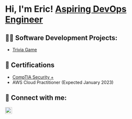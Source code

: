 <h1>Hi, I'm Eric! <a href="https://www.linkedin.com/in/ericthomas98/">Aspiring DevOps Engineer</a></h1>

<h2>👨‍💻 Software Development Projects:</h2>

- [Trivia Game](https://github.com/ericthomas98/Undergraduate-Coursework/tree/main/Java/TriviaGame)

<h2>📃 Certifications</h2>

- [CompTIA Security +](https://github.com/ericthomas98/Samohtsu/blob/main/Security%2B%20Card%20.pdf) 
- AWS Cloud Practitioner (Expected January 2023)
<h2> 🤳 Connect with me:</h2>

[<img align="left" alt="EricThomas | LinkedIn" width="22px" src="https://cdn.jsdelivr.net/npm/simple-icons@v3/icons/linkedin.svg" />][linkedin]

[linkedin]: (https://www.linkedin.com/in/ericthomas98/)

